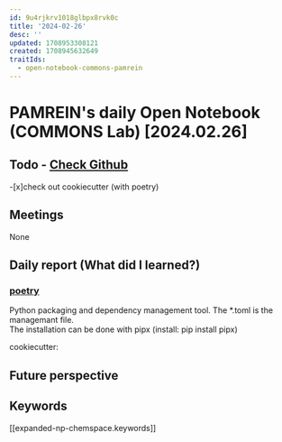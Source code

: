 ```yaml
---
id: 9u4rjkrv1018glbpx8rvk0c
title: '2024-02-26'
desc: ''
updated: 1708953308121
created: 1708945632649
traitIds:
  - open-notebook-commons-pamrein
---
```


# PAMREIN's daily Open Notebook (COMMONS Lab) [2024.02.26]

## Todo - [Check Github](https://github.com/orgs/commons-research/projects/2/views/1)
-[x]check out cookiecutter (with poetry)


## Meetings
None


## Daily report (What did I learned?)

### [poetry](https://python-poetry.org/)
Python packaging and dependency management tool. The *.toml is the managemant file.  
The installation can be done with pipx (install: pip install pipx)

cookiecutter: 




## Future perspective



## Keywords
[[expanded-np-chemspace.keywords]]